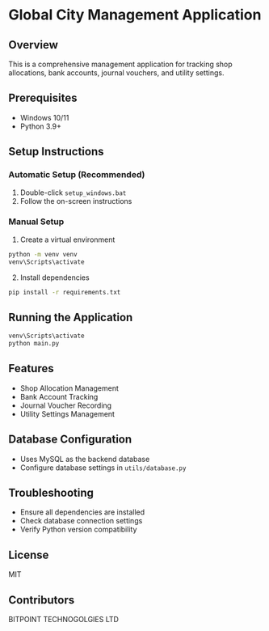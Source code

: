 # Global City Management Application

## Overview
This is a comprehensive management application for tracking shop allocations, bank accounts, journal vouchers, and utility settings.

## Prerequisites
- Windows 10/11
- Python 3.9+

## Setup Instructions

### Automatic Setup (Recommended)
1. Double-click `setup_windows.bat`
2. Follow the on-screen instructions

### Manual Setup
1. Create a virtual environment
```bash
python -m venv venv
venv\Scripts\activate
```

2. Install dependencies
```bash
pip install -r requirements.txt
```

## Running the Application
```bash
venv\Scripts\activate
python main.py
```

## Features
- Shop Allocation Management
- Bank Account Tracking
- Journal Voucher Recording
- Utility Settings Management

## Database Configuration
- Uses MySQL as the backend database
- Configure database settings in `utils/database.py`

## Troubleshooting
- Ensure all dependencies are installed
- Check database connection settings
- Verify Python version compatibility

## License
MIT

## Contributors
BITPOINT TECHNOGOLGIES LTD
